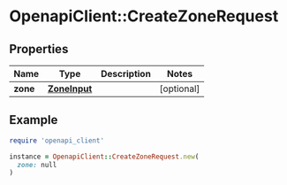 # OpenapiClient::CreateZoneRequest

## Properties

| Name | Type | Description | Notes |
| ---- | ---- | ----------- | ----- |
| **zone** | [**ZoneInput**](ZoneInput.md) |  | [optional] |

## Example

```ruby
require 'openapi_client'

instance = OpenapiClient::CreateZoneRequest.new(
  zone: null
)
```

